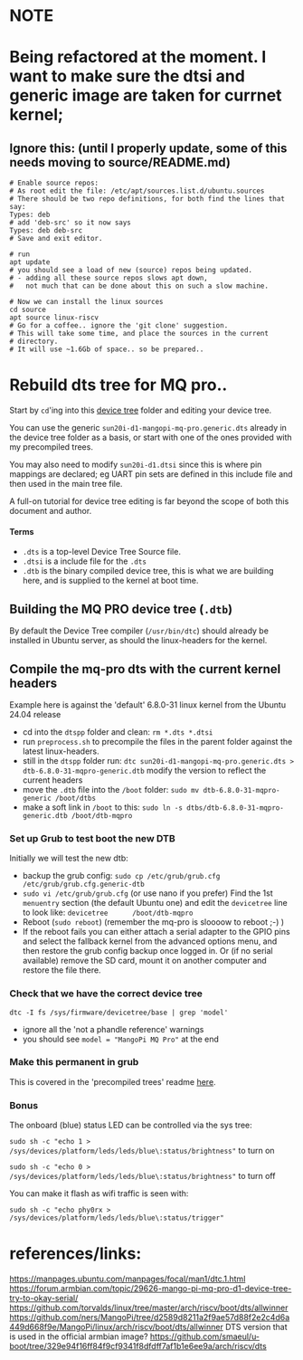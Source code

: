 # NOTE
# Being refactored at the moment. I want to make sure the dtsi and generic image are taken for currnet kernel;

## Ignore this: (until I properly update, some of this needs moving to source/README.md)

```console
# Enable source repos:
# As root edit the file: /etc/apt/sources.list.d/ubuntu.sources
# There should be two repo definitions, for both find the lines that say:
Types: deb
# add 'deb-src' so it now says
Types: deb deb-src
# Save and exit editor.

# run
apt update
# you should see a load of new (source) repos being updated.
# - adding all these source repos slows apt down,
#   not much that can be done about this on such a slow machine.

# Now we can install the linux sources
cd source
apt source linux-riscv
# Go for a coffee.. ignore the 'git clone' suggestion.
# This will take some time, and place the sources in the current
# directory.
# It will use ~1.6Gb of space.. so be prepared..

```

# Rebuild dts tree for MQ pro..

Start by `cd`'ing into this [device tree](device-tree) folder and editing your device tree.

You can use the generic `sun20i-d1-mangopi-mq-pro.generic.dts` already in the device tree folder as a basis, or start with one of the ones provided with my precompiled trees.

You may also need to modify `sun20i-d1.dtsi` since this is where pin mappings are declared; eg UART pin sets are defined in this include file and then used in the main tree file.

A full-on tutorial for device tree editing is far beyond the scope of both this document and author.

#### Terms
* `.dts` is a top-level Device Tree Source file.
* `.dtsi` is a include file for the `.dts`
* `.dtb` is the binary compiled device tree, this is what we are building here, and is supplied to the kernel at boot time.

## Building the MQ PRO device tree (`.dtb`)
By default the Device Tree compiler (`/usr/bin/dtc`) should already be installed in Ubuntu server, as should the linux-headers for the kernel.

## Compile the mq-pro dts with the current kernel headers
Example here is against the 'default' 6.8.0-31 linux kernel from the Ubuntu 24.04 release
* cd into the `dtspp` folder and  clean: `rm *.dts *.dtsi`
* run `preprocess.sh` to precompile the files in the parent folder against the latest linux-headers.
* still in the `dtspp` folder run: 
  ```dtc sun20i-d1-mangopi-mq-pro.generic.dts > dtb-6.8.0-31-mqpro-generic.dtb```
  modify the version to reflect the current headers
* move the `.dtb` file into the `/boot` folder:
  `sudo mv dtb-6.8.0-31-mqpro-generic /boot/dtbs`
* make a soft link in `/boot` to this:
  `sudo ln -s dtbs/dtb-6.8.0-31-mqpro-generic.dtb /boot/dtb-mqpro`

### Set up Grub to test boot the new DTB
Initially we will test the new dtb:
* backup the grub config: `sudo cp /etc/grub/grub.cfg /etc/grub/grub.cfg.generic-dtb`
* `sudo vi /etc/grub/grub.cfg`  (or use nano if you prefer)
  Find the 1st `menuentry` section (the default Ubuntu one) and edit the `devicetree` line to look like:
  `devicetree      /boot/dtb-mqpro`
* Reboot (`sudo reboot`) (remember the mq-pro is sloooow to reboot ;-) )
* If the reboot fails you can either attach a serial adapter to the GPIO pins and select the fallback kernel from the advanced options menu, and then restore the grub config backup once logged in. 
  Or (if no serial available) remove the SD card, mount it on another computer and restore the file there.

### Check that we have the correct device tree
`dtc -I fs /sys/firmware/devicetree/base | grep 'model'`
* ignore all the 'not a phandle reference' warnings
* you should see `model = "MangoPi MQ Pro"` at the end

### Make this permanent in grub
This is covered in the 'precompiled trees' readme [here](../precompiled-trees#making-permanent).

### Bonus
The onboard (blue) status LED can be controlled via the sys tree:

`sudo sh -c "echo 1 > /sys/devices/platform/leds/leds/blue\:status/brightness"` to turn on

`sudo sh -c "echo 0 > /sys/devices/platform/leds/leds/blue\:status/brightness"` to turn off

You can make it flash as wifi traffic is seen with:

`sudo sh -c "echo phy0rx > /sys/devices/platform/leds/leds/blue\:status/trigger"`

# references/links:
https://manpages.ubuntu.com/manpages/focal/man1/dtc.1.html
https://forum.armbian.com/topic/29626-mango-pi-mq-pro-d1-device-tree-try-to-okay-serial/
https://github.com/torvalds/linux/tree/master/arch/riscv/boot/dts/allwinner
https://github.com/ners/MangoPi/tree/d2589d8211a2f9ae57d88f2e2c4d6a449d668f9e/MangoPi/linux/arch/riscv/boot/dts/allwinner
DTS version that is used in the official armbian image? 
https://github.com/smaeul/u-boot/tree/329e94f16ff84f9cf9341f8dfdff7af1b1e6ee9a/arch/riscv/dts
